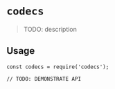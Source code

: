 # `codecs`

> TODO: description

## Usage

```
const codecs = require('codecs');

// TODO: DEMONSTRATE API
```
